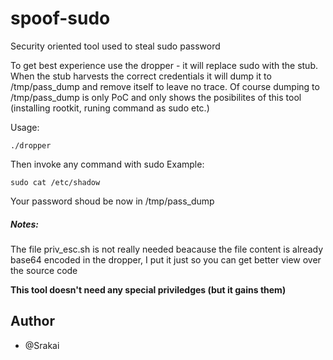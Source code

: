 # spoof-sudo
Security oriented tool used to steal sudo password

To get best experience use the dropper - it will replace sudo with the stub. When the stub harvests the correct credentials it will dump it to /tmp/pass_dump and remove itself to leave no trace. Of course dumping to /tmp/pass_dump is only PoC and only shows the posibilites of this tool (installing rootkit, runing command as sudo etc.) 

Usage:
```
./dropper
```
Then invoke any command with sudo
Example:
```
sudo cat /etc/shadow
```

Your password shoud be now in /tmp/pass_dump
##### Notes:
The file priv_esc.sh is not really needed beacause the file content is already base64 encoded in the dropper, I put it just so you can get better view over the source code

**This tool doesn't need any special priviledges (but it gains them)**


## Author

* @Srakai
